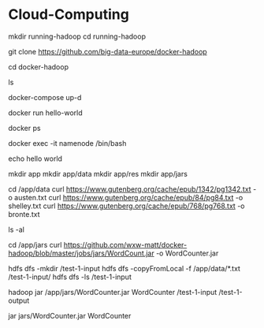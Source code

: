 # Cloud-Computing

mkdir running-hadoop
cd running-hadoop

git clone https://github.com/big-data-europe/docker-hadoop

cd docker-hadoop

ls

docker-compose up-d

docker run hello-world

docker ps

docker exec -it namenode /bin/bash

echo hello world

mkdir app
mkdir app/data
mkdir app/res
mkdir app/jars

cd /app/data
curl https://www.gutenberg.org/cache/epub/1342/pg1342.txt -o austen.txt
curl https://www.gutenberg.org/cache/epub/84/pg84.txt -o shelley.txt
curl https://www.gutenberg.org/cache/epub/768/pg768.txt -o bronte.txt

ls -al

cd /app/jars
curl https://github.com/wxw-matt/docker-hadoop/blob/master/jobs/jars/WordCount.jar
-o WordCounter.jar

hdfs dfs -mkdir /test-1-input
hdfs dfs -copyFromLocal -f /app/data/*.txt /test-1-input/
hdfs dfs -ls /test-1-input

hadoop jar /app/jars/WordCounter.jar WordCounter /test-1-input /test-1-output

jar jars/WordCounter.jar WordCounter
